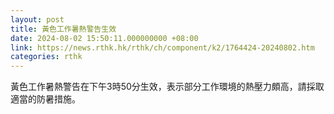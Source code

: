 ```yaml
---
layout: post
title: 黃色工作暑熱警告生效
date: 2024-08-02 15:50:11.000000000 +08:00
link: https://news.rthk.hk/rthk/ch/component/k2/1764424-20240802.htm
categories: rthk
---
```


黃色工作暑熱警告在下午3時50分生效，表示部分工作環境的熱壓力頗高，請採取適當的防暑措施。
